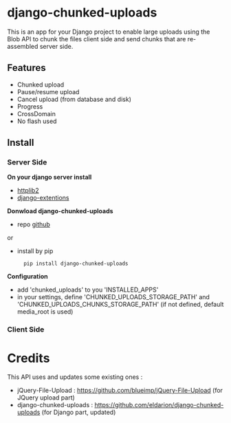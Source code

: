 # django-chunked-uploads

This is an app for your Django project to enable large uploads using the Blob API to chunk the files client side and send chunks that are re-assembled server side.

## Features

* Chunked upload
* Pause/resume upload
* Cancel upload (from database and disk)
* Progress
* CrossDomain
* No flash used

## Install

### Server Side

**On your django server install**

* [httplib2](http://code.google.com/p/httplib2/)
* [django-extentions](http://packages.python.org/django-extensions/)

**Donwload django-chunked-uploads**

* repo [github](https://github.com/IRI-Research/django-chunked-uploads)

or

* install by pip

        pip install django-chunked-uploads
        
**Configuration**

* add 'chunked_uploads' to you 'INSTALLED_APPS'
* in your settings, define 'CHUNKED_UPLOADS_STORAGE_PATH' and 'CHUNKED_UPLOADS_CHUNKS_STORAGE_PATH' (if not defined, default media_root is used)

### Client Side


Credits
========

This API uses and updates some existing ones :
* jQuery-File-Upload : https://github.com/blueimp/jQuery-File-Upload (for JQuery upload part)
* django-chunked-uploads : https://github.com/eldarion/django-chunked-uploads (for Django part, updated)
